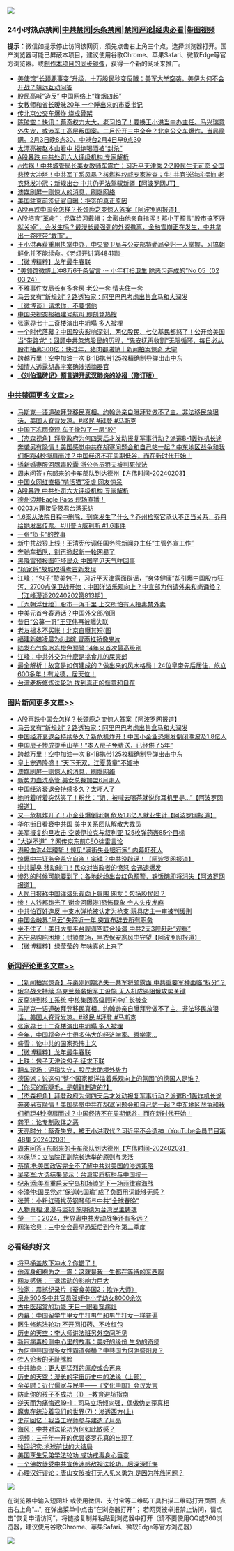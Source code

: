 ![](https://raw.githubusercontent.com/jsvpn/jsproxy/dev/64photo/fqnews-qr.jpg)

<div id="tt">
<h3>24小时热点禁闻|<a href="#%E4%B8%AD%E5%85%B1%E7%A6%81%E9%97%BB%E6%9B%B4%E5%A4%9A%E6%96%87%E7%AB%A0">中共禁闻</a>|<a href="#%E5%9B%BE%E7%89%87%E6%96%B0%E9%97%BB%E6%9B%B4%E5%A4%9A%E6%96%87%E7%AB%A0">头条禁闻</a>|<a href="#%E6%96%B0%E9%97%BB%E8%AF%84%E8%AE%BA%E6%9B%B4%E5%A4%9A%E6%96%87%E7%AB%A0">禁闻评论|<a href="#%E5%BF%85%E7%9C%8B%E7%BB%8F%E5%85%B8%E5%A5%BD%E6%96%87">经典必看</a>|<a href="https://fanb1.xyz/3" target="_blank">带图视频</a></h3>
<div><b>提示：</b>微信如提示停止访问该网页，须先点击右上角三个点，选择浏览器打开。国产浏览器可能已屏蔽本项目，建议使用谷歌Chrome、苹果Safari、微软Edge等官方浏览器。或<a href="%E5%88%B6%E4%BD%9Cgit%E7%A6%81%E9%97%BB%E9%95%9C%E5%83%8F.md">制作本项目的同步镜像</a>，获得一个新的网址来推广。</div>
<ul>

<li><a href="/sohnews/20240204/1996664.md">美使馆“长颈鹿事变”升级，十万股民秒变反贼；美军大举空袭，美伊为何不会开战？靖远互动问答</a></li>
<li><a href="/comments/20240204/1996681.md">股民高喊“造反” 中国网络上“烽烟四起”</a></li>
<li><a href="/cnnews/20240204/1996727.md">女教师和省长暧昧20年 一个睡出来的市委书记</a></li>
<li><a href="/comments/20240204/1996680.md">传北京公交车爆炸 烧成骨架</a></li>
<li><a href="/sohnews/20240204/1996684.md">陈破空：快讯：蔡奇权力太大，老习怕了！要换王小洪当中办主任。马兴瑞意外失宠，或涉军工高层叛国案。二月份开三中全会？北京公交车爆炸，当局隐瞒。2月3日晚8点30、中港台2月4日早9点30</a></li>
<li><a href="/cnnews/20240204/1996796.md">太漂亮被赵本山看中 拒绝喝酒被“封杀”</a></li>
<li><a href="/cbnews/20240204/1996657.md">A股暴跌 中共处罚六大评级机构 专家解析</a></li>
<li><a href="/sohnews/20240204/1996637.md">🔥炸锅！中共城管局长美女教师车震亡；习近平天津秀 2亿股民生无可恋 全国悲愤大冲塔！中共军工系风暴？核燃料权威专家被查；牛! 共官送油求摆拍 老农怒发冲冠；新规出台 中共仍无法驾驭新疆【阿波罗网JT】</a></li>
<li><a href="/topimagenews/20240204/1996701.md">澳媒刷屏一则惊人的消息，刷爆网络</a></li>
<li><a href="/cnnews/20240204/1996758.md">美国驻京前签证官自曝：拒签的真正原因</a></li>
<li><a href="/topimagenews/20240204/1996893.md">A股再跌中国会怎样？长颈鹿之变惊人答案【阿波罗网报道】</a></li>
<li><a href="/sohnews/20240204/1996682.md">A股培育“革命”；党媒给习戴帽：金融由他亲自指挥！邓小平预言“股市搞不好 就关掉”，会发生吗？最漫长最强劲的外资撤离，金融雪崩正在发生，中共拿出一卷胶带“救市”。</a></li>
<li><a href="/sohnews/20240204/1996816.md">王小洪再获重用执掌中办，中央警卫局与公安部特勤局全归一人掌握，习搞朝鲜化并不能续命。《老灯开讲第484期》</a></li>
<li><a href="/comments/20240204/1996788.md">【微博精粹】龙年最牛春联</a></li>
<li><a href="/sohnews/20240204/1996668.md">“美领馆微博上冲8万6千条留言 ⋯ 小年打扫卫生 除恶习造成的”No 05（02 03 24）</a></li>
<li><a href="/cnnews/20240204/1996772.md">不雅事件女局长有多套房 老公一套 情夫住一套</a></li>
<li><a href="/topimagenews/20240204/1996798.md">马云又有“新规划”？路透独家：阿里巴巴考虑出售盒马和大润发</a></li>
<li><a href="/ssgc/20240204/1996810.md">〖微博谈〗请求你，不要恨他</a></li>
<li><a href="/headline/20240204/1996896.md">中国央视突报福建号航母 即刻登热搜</a></li>
<li><a href="/comments/20240204/1996870.md">张家界七十二奇楼演出中坍塌 多人被埋</a></li>
<li><a href="/sohnews/20240204/1996833.md">一个时代落幕？中国股灾影响深刻，两亿股民、七亿基民都怒了！公开给美国当“带路党”；回顾中共忽悠股民的历程，“先安抚再收割”无限循环，每日必从股市抽离300亿；快过年，猪肉都滞销｜新闻拍案惊奇 大宇</a></li>
<li><a href="/topimagenews/20240204/1996731.md">跨越万里！空中加油一次 B-1B携带125枚精确制导弹出击中东</a></li>
<li><a href="/ssgc/20240204/1996834.md">知情人透露胡鑫宇案确涉活摘器官</a></li>
<li><b><a href="/comments/20200207/1272816.md" target="_blank">《刘伯温碑记》预言避开武汉肺炎的妙招（修订版）</a></b></li>
</ul>
</div>

<div class="catlist">
<h3><a href="/cbnews/" target="_blank">中共禁闻</a><span><a href="/cbnews/" target="_blank" rel="nofollow">更多文章>></a></span></h3>
<ul>
<li><a href="/comments/20240204/1996904.md" target="_blank">马斯克一语道破拜登移民真相。约翰逊亲自曝拜登做不了主。非法移民放狠话，美国人脊背发凉。#移民 #拜登 #马斯克</a></li>
<li><a href="/cbnews/20240204/1996799.md" target="_blank">中国下冻雨奇观 车子像包了一层“胶”</a></li>
<li><a href="/comments/20240204/1996781.md" target="_blank">【杰森视角】拜登政府为何四天后才发动报复军事行动？派遣B-1轰炸机长途奔袭另有隐情！美国感觉中共在胡塞问题会和自己站一起？中东地区战争和我们相距4秒擦肩而过？中国经济不在周期低谷，而在新时代开始！</a></li>
<li><a href="/cbnews/20240204/1996750.md" target="_blank">诱新婚妻服河豚毒胶囊 浙公务员狠夫被判死伏法</a></li>
<li><a href="/comments/20240204/1996747.md" target="_blank">周末问答+东部来的卡车部队到达德州【方伟时间-20240203】</a></li>
<li><a href="/cbnews/20240204/1996732.md" target="_blank">中国女网红直播“啃活猫”凌虐 网友惊呆</a></li>
<li><a href="/cbnews/20240204/1996657.md" target="_blank">A股暴跌 中共处罚六大评级机构 专家解析</a></li>
<li><a href="/comments/20240204/1996655.md" target="_blank">德州边境Eagle Pass 现场直播！</a></li>
<li><a href="/comments/20240204/1996636.md" target="_blank">0203方菲接受筱君台湾采访</a></li>
<li><a href="/comments/20240203/1996588.md" target="_blank">1.6案从法院日程中删除，到底发生了什么？乔州检察官承认不正当关系，乔丹给她发出传票。#川普 #威利斯 #1.6事件</a></li>
<li><a href="/cbnews/20240203/1996558.md" target="_blank">一张“贺卡”的故事</a></li>
<li><a href="/cbnews/20240203/1996563.md" target="_blank">新中共战狼上线！王清宪传调任国务院新闻办主任“主管外宣工作”</a></li>
<li><a href="/cbnews/20240203/1996498.md" target="_blank">奔驰车插队，别再掀起新一轮网暴了</a></li>
<li><a href="/cbnews/20240203/1996497.md" target="_blank">黑降雪预报图吓坏民众 中国罕见天气咋回事</a></li>
<li><a href="/cbnews/20240203/1996490.md" target="_blank">“杨家将”故城取得考古新发现</a></li>
<li><a href="/cbnews/20240203/1996488.md" target="_blank">江峰：“包子”赞美包子，习近平天津露面辟谣，“身体健康”却引爆中国股市狂泻，2700点保卫战开始；中国洋溢乐观向上？中宣部为何请外来和尚诵经？【江峰漫谈20240202第813期】</a></li>
<li><a href="/cbnews/20240203/1996487.md" target="_blank">〖兲朝浮世绘〗股市一泻千里 上交所怕有人投毒禁外卖</a></li>
<li><a href="/cbnews/20240203/1996433.md" target="_blank">中美元首今春通话？中国外交部冷回</a></li>
<li><a href="/cbnews/20240203/1996432.md" target="_blank">昔日“公募一哥”王亚伟再被曝失联</a></li>
<li><a href="/cbnews/20240203/1996394.md" target="_blank">老友根本不买账！北京自曝其短(图</a></li>
<li><a href="/cbnews/20240203/1996252.md" target="_blank">福建新娘凌晨2点出嫁 冒雨扛轿像鬼片</a></li>
<li><a href="/cbnews/20240202/1996231.md" target="_blank">陆发布气象冰冻橙色预警 14年来首次最高级别</a></li>
<li><a href="/cbnews/20240202/1996207.md" target="_blank">江峰：中共外交为什麽是挑食儿的屎壳郎</a></li>
<li><a href="/comments/20240202/1996160.md" target="_blank">最全解析！故宫是如何建成的？做出来的风水格局！24位皇帝先后居住，屹立600多年！有龙德，居天位！</a></li>
<li><a href="/comments/20240202/1996116.md" target="_blank">台湾老板修炼法轮功 找到真正的惬意和自在</a></li>

</ul>
</div>
<div class="catlist">
<h3><a href="/topimagenews/" target="_blank">图片新闻</a><span><a href="/topimagenews/" target="_blank" rel="nofollow">更多文章>></a></span></h3>
<ul>
<li><a href="/topimagenews/20240204/1996893.md" target="_blank">A股再跌中国会怎样？长颈鹿之变惊人答案【阿波罗网报道】</a></li>
<li><a href="/topimagenews/20240204/1996798.md" target="_blank">马云又有“新规划”？路透独家：阿里巴巴考虑出售盒马和大润发</a></li>
<li><a href="/topimagenews/20240204/1996797.md" target="_blank">中国经济衰退会持续多久？新危机炸开！中国小企业恐爆发倒闭潮波及1.8亿人</a></li>
<li><a href="/topimagenews/20240204/1996783.md" target="_blank">中国房子惨成烫手山芋！“本人房子免费送，已经供了5年”</a></li>
<li><a href="/topimagenews/20240204/1996731.md" target="_blank">跨越万里！空中加油一次 B-1B携带125枚精确制导弹出击中东</a></li>
<li><a href="/topimagenews/20240204/1996715.md" target="_blank">皇上宠遇隆盛！“天下无双，江夏黄童”不媚神</a></li>
<li><a href="/topimagenews/20240204/1996701.md" target="_blank">澳媒刷屏一则惊人的消息，刷爆网络</a></li>
<li><a href="/topimagenews/20240204/1996700.md" target="_blank">新势力血洗高管 美女总裁加盟6月走人</a></li>
<li><a href="/topimagenews/20240203/1996595.md" target="_blank">中国经济衰退会持续多久？太吓人了</a></li>
<li><a href="/topimagenews/20240203/1996562.md" target="_blank">她听着听着突然笑了！粉丝：“姐，被喊去喝茶就说你耳机里是&#8230;”【阿波罗网报道】</a></li>
<li><a href="/topimagenews/20240203/1996512.md" target="_blank">又一危机炸开了！小企业爆倒闭潮 危及1.8亿人就业生计【阿波罗网报道】</a></li>
<li><a href="/topimagenews/20240203/1996507.md" target="_blank">华尔街日看衰中共国 美中关系团队解散大裁员</a></li>
<li><a href="/topimagenews/20240203/1996506.md" target="_blank">美军报复约旦攻击 空袭伊拉克与叙利亚 125枚弹药轰85个目标</a></li>
<li><a href="/topimagenews/20240203/1996412.md" target="_blank">“大逆不道” ？网传京东前CEO徐雷言论</a></li>
<li><a href="/topimagenews/20240203/1996371.md" target="_blank">港股血洗4年腰斩！惊见“满街失业银行家” 内幕吓死人</a></li>
<li><a href="/topimagenews/20240203/1996339.md" target="_blank">惊爆中共证监会监守自盗！实锤？中共没辟谣！【阿波罗网报道】</a></li>
<li><a href="/topimagenews/20240203/1996334.md" target="_blank">中共脚臭 移动球门！民众对当政者的愤怒 会迅速爆发</a></li>
<li><a href="/topimagenews/20240203/1996333.md" target="_blank">惨烈的时候可能要到了；各地纷纷出台红色预警，铁饭碗即将消失【阿波罗网报道】</a></li>
<li><a href="/topimagenews/20240203/1996268.md" target="_blank">人民日报称中国洋溢乐观向上氛围 网友：包括股民吗？</a></li>
<li><a href="/topimagenews/20240202/1996221.md" target="_blank">惨！人钱都跑光了 谢金河曝港1恐怖现象 令人头皮发麻</a></li>
<li><a href="/topimagenews/20240202/1996124.md" target="_blank">中共怕百姓造反 十支水弹枪被认定为枪支:玩具店主一审被判缓刑</a></li>
<li><a href="/topimagenews/20240202/1996123.md" target="_blank">中国金融界“马云”失踪近一年 突宣布辞去所有职务</a></li>
<li><a href="/topimagenews/20240202/1996122.md" target="_blank">坐不住了！美日大型平台舰海空联合操演 中共2天3舰赶赴“观察”</a></li>
<li><a href="/topimagenews/20240202/1996062.md" target="_blank">苏宁易购陷困境：封锁商场，黑衣保安寒风中守望【阿波罗网报道】</a></li>
<li><a href="/topimagenews/20240202/1995961.md" target="_blank">【微博精粹】绿莹莹的 年味真的上来了</a></li>

</ul>
</div>
<div class="catlist">
<h3><a href="/comments/" target="_blank">新闻评论</a><span><a href="/comments/" target="_blank" rel="nofollow">更多文章>></a></span></h3>
<ul>
<li><a href="/comments/20240204/1996935.md" target="_blank">【新闻拍案惊奇】与秦刚同期消失一共军将领露面 中共重要军种面临“拆分”？</a></li>
<li><a href="/comments/20240204/1996921.md" target="_blank">俄乌战火持续 乌克兰频袭俄军工设施 无人机成遏阻俄攻势关键</a></li>
<li><a href="/comments/20240204/1996920.md" target="_blank">反腐烧到核工系统 中核集团高级顾问李广长被查</a></li>
<li><a href="/comments/20240204/1996904.md" target="_blank">马斯克一语道破拜登移民真相。约翰逊亲自曝拜登做不了主。非法移民放狠话，美国人脊背发凉。#移民 #拜登 #马斯克</a></li>
<li><a href="/comments/20240204/1996870.md" target="_blank">张家界七十二奇楼演出中坍塌 多人被埋</a></li>
<li><a href="/comments/20240204/1996840.md" target="_blank">今年，中国将会产生很多伟大的经济学家、哲学家&#8230;</a></li>
<li><a href="/comments/20240204/1996811.md" target="_blank">盛雪：论中共的国家恐怖主义</a></li>
<li><a href="/comments/20240204/1996788.md" target="_blank">【微博精粹】龙年最牛春联</a></li>
<li><a href="/comments/20240204/1996787.md" target="_blank">上联：包子天津说包子 征求下联</a></li>
<li><a href="/comments/20240204/1996786.md" target="_blank">翻车现场：沪指失守，股民求助境外势力</a></li>
<li><a href="/comments/20240204/1996785.md" target="_blank">德国派：说这句“整个国家都洋溢着乐观向上的氛围”的德国人是谁？</a></li>
<li><a href="/comments/20240204/1996782.md" target="_blank">【你买的假睫毛，是朝鲜制造的?】</a></li>
<li><a href="/comments/20240204/1996781.md" target="_blank">【杰森视角】拜登政府为何四天后才发动报复军事行动？派遣B-1轰炸机长途奔袭另有隐情！美国感觉中共在胡塞问题会和自己站一起？中东地区战争和我们相距4秒擦肩而过？中国经济不在周期低谷，而在新时代开始！</a></li>
<li><a href="/comments/20240204/1996768.md" target="_blank">龚平：论专制政体之恶</a></li>
<li><a href="/comments/20240204/1996748.md" target="_blank">天亮时分：蔡奇失宠，被王小洪取代？习近平不会造神（YouTube会员节目第48集 20240203）</a></li>
<li><a href="/comments/20240204/1996747.md" target="_blank">周末问答+东部来的卡车部队到达德州【方伟时间-20240203】</a></li>
<li><a href="/comments/20240204/1996741.md" target="_blank">林保华：立法院正副院长选举的原则与灵活</a></li>
<li><a href="/comments/20240204/1996740.md" target="_blank">蔡慎坤:美国政客完全不了解中共对美国的渗透策略</a></li>
<li><a href="/comments/20240204/1996720.md" target="_blank">吴奕军:大选结果显示：台湾实质抗拒与中国统一</a></li>
<li><a href="/comments/20240204/1996719.md" target="_blank">纪永添:美军重启天宁岛机场锁定下一场菲律宾海战</a></li>
<li><a href="/comments/20240204/1996718.md" target="_blank">李濠仲:国民党对“保送韩国瑜”成了负面用词能够无感？</a></li>
<li><a href="/comments/20240204/1996717.md" target="_blank">张菁：小粉红骚扰英钢琴师与中共“全球春晚”</a></li>
<li><a href="/comments/20240204/1996716.md" target="_blank">人物真相:浪漫与坚韧 施明德为台湾民主铸魂</a></li>
<li><a href="/comments/20240204/1996707.md" target="_blank">楚一丁：2024，世界离中共发动战争还有多远？</a></li>
<li><a href="/comments/20240204/1996706.md" target="_blank">网海拾贝：三中全会最早恐延后到今年第二季度</a></li>

</ul>
</div>

<div class="catlist">
<h3>必看经典好文</h3>
<ul>
<li><a href="/cnnews/20230303/1855390.md" target="_blank">将马桶盖放下冲水？你错了！</a></li>
<li><a href="/topimagenews/20210219/1489990.md" target="_blank">他浑身细胞为之一震：这就是我一生都在等待的东西啊</a></li>
<li><a href="/cbnews/20200126/1265515.md" target="_blank">网友感悟：三退运动的影响力巨大</a></li>
<li><a href="/taiwannews/20210119/1470761.md" target="_blank">独家：震撼纪录片《蚕食美国2：欺诈大师》</a></li>
<li><a href="/comments/20200704/783272.md" target="_blank">泉州500多中共官员强奸中小学幼女8000余次</a></li>
<li><a href="/lifebaike/20170523/762432.md" target="_blank">古中医超常的功能 天目一眼看穿病灶</a></li>
<li><a href="/comments/20240126/1992876.md" target="_blank">内幕：中国留学生里女生打男生和男生打女一样普遍</a></li>
<li><a href="/cbnews/20211114/1652055.md" target="_blank">医生修炼法轮功 不开回扣药、不收红包</a></li>
<li><a href="/tculture/20121025/73064.md" target="_blank">历史的天空：李大师讲法班另外空间所见</a></li>
<li><a href="/cbnews/20210421/1530674.md" target="_blank">新冠病毒检测中心里的故事：美好的缘份 生命的奇迹</a></li>
<li><a href="/comments/20240126/1992850.md" target="_blank">为何中共国很多女性霸道强横？中共国为何阴盛阳衰？</a></li>
<li><a href="/comments/20200606/783250.md" target="_blank">牲人论者的无耻嘴脸</a></li>
<li><a href="/comments/20200211/1275071.md" target="_blank">中共肺炎：更大更猛烈的瘟疫或会再来</a></li>
<li><a href="/tculture/20121025/73065.md" target="_blank">历史的天空：漫长的宇宙历史中的法缘（上部）</a></li>
<li><a href="/comments/20230502/1879311.md" target="_blank">余英时：近代儒家与民主——《文化中国》会议发言</a></li>
<li><a href="/lifebaike/20230916/1934424.md" target="_blank">防止你的孩子不成功（1） &#8211;教育避坑指南</a></li>
<li><a href="/tculture/20190304/1091072.md" target="_blank">逆天而为痛悔迟19-1：司马立场倾向强，偶做伪史歪真相</a></li>
<li><a href="/topimagenews/20180527/948369.md" target="_blank">魔鬼在统治着我们的世界(7)：渗透西方(上)</a></li>
<li><a href="/aomi/history/20141104/323033.md" target="_blank">史前回忆：我当工程师参与建造了月亮</a></li>
<li><a href="/comments/20191218/1228234.md" target="_blank">海风：中共对法轮功为何如此敏感？</a></li>
<li><a href="/aomi/qiwen/20151223/484507.md" target="_blank">视频：三千年一开的优昙婆罗花真的出现了</a></li>
<li><a href="/comments/20200920/582873.md" target="_blank">轮回纪实:地球前世的大结局</a></li>
<li><a href="/comments/20210509/1542373.md" target="_blank">美国孪生兄弟学法轮功 成功戒毒身心巨变</a></li>
<li><a href="/bannedvideo/20210124/1473946.md" target="_blank">一个佛教徒受中共宣传迷惑敌视法轮功，后深深忏悔</a></li>
<li><a href="/comments/20220614/1745276.md" target="_blank">心理汉奸谬论：唐山女孩被打无人见义勇为 是因为种族问题？</a></li>

</ul>
</div>

![](https://raw.githubusercontent.com/jsvpn/jsproxy/dev/64photo/fqnews-qr.jpg)

在浏览器中输入短网址 或使用微信、支付宝等二维码工具扫描二维码打开页面, 点击右上角"...", 在弹出菜单中点击“在浏览器打开”； 若网页被举报禁止访问，请点击“恢复申请访问”，将链接复制并粘贴到浏览器中打开（请不要使用QQ或360浏览器，建议使用谷歌Chrome、苹果Safari、微软Edge等官方浏览器）

![](https://raw.githubusercontent.com/jsvpn/jsproxy/dev/64photo/wx.jpg)